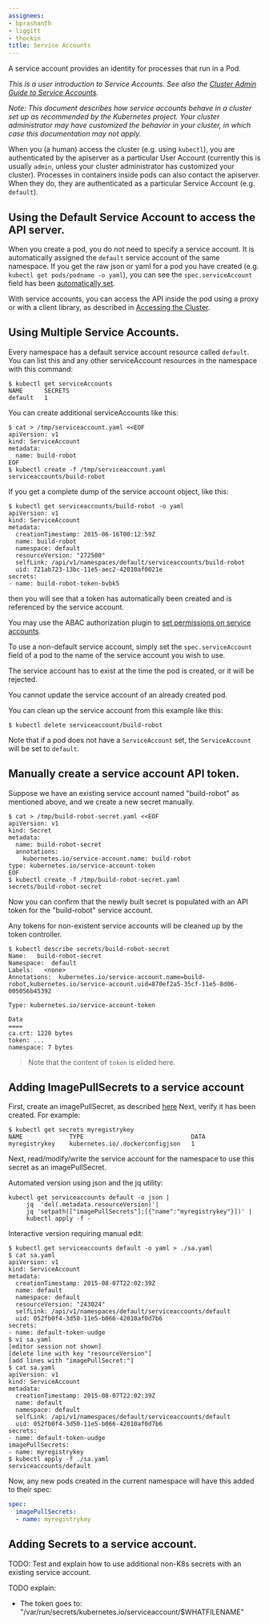 ```yaml
---
assignees:
- bprashanth
- liggitt
- thockin
title: Service Accounts
---
```


A service account provides an identity for processes that run in a Pod.

*This is a user introduction to Service Accounts.  See also the
[Cluster Admin Guide to Service Accounts](/docs/admin/service-accounts-admin).*

*Note: This document describes how service accounts behave in a cluster set up
as recommended by the Kubernetes project.  Your cluster administrator may have
customized the behavior in your cluster, in which case this documentation may
not apply.*

When you (a human) access the cluster (e.g. using `kubectl`), you are
authenticated by the apiserver as a particular User Account (currently this is
usually `admin`, unless your cluster administrator has customized your
cluster).  Processes in containers inside pods can also contact the apiserver.
When they do, they are authenticated as a particular Service Account (e.g.
`default`).

## Using the Default Service Account to access the API server.

When you create a pod, you do not need to specify a service account.  It is
automatically assigned the `default` service account of the same namespace.  If
you get the raw json or yaml for a pod you have created (e.g. `kubectl get
pods/podname -o yaml`), you can see the `spec.serviceAccount` field has been
[automatically set](/docs/user-guide/working-with-resources/#resources-are-automatically-modified).

With service accounts, you can access the API inside the pod using a proxy or with a client library,
as described in [Accessing the Cluster](/docs/user-guide/accessing-the-cluster/#accessing-the-api-from-a-pod).

## Using Multiple Service Accounts.

Every namespace has a default service account resource called `default`.
You can list this and any other serviceAccount resources in the namespace with this command:

```shell
$ kubectl get serviceAccounts
NAME      SECRETS
default   1
```

You can create additional serviceAccounts like this:

```shell
$ cat > /tmp/serviceaccount.yaml <<EOF
apiVersion: v1
kind: ServiceAccount
metadata:
  name: build-robot
EOF
$ kubectl create -f /tmp/serviceaccount.yaml
serviceaccounts/build-robot
```

If you get a complete dump of the service account object, like this:

```shell
$ kubectl get serviceaccounts/build-robot -o yaml
apiVersion: v1
kind: ServiceAccount
metadata:
  creationTimestamp: 2015-06-16T00:12:59Z
  name: build-robot
  namespace: default
  resourceVersion: "272500"
  selfLink: /api/v1/namespaces/default/serviceaccounts/build-robot
  uid: 721ab723-13bc-11e5-aec2-42010af0021e
secrets:
- name: build-robot-token-bvbk5
```

then you will see that a token has automatically been created and is referenced by the service account.

You may use the ABAC authorization plugin to [set permissions on service accounts](/docs/admin/authorization/#a-quick-note-on-service-accounts).

To use a non-default service account, simply set the `spec.serviceAccount`
field of a pod to the name of the service account you wish to use.

The service account has to exist at the time the pod is created, or it will be rejected.

You cannot update the service account of an already created pod.

You can clean up the service account from this example like this:

```shell
$ kubectl delete serviceaccount/build-robot
```

<!-- TODO: describe how to create a pod with no Service Account. -->
Note that if a pod does not have a `ServiceAccount` set, the `ServiceAccount` will be set to `default`.

## Manually create a service account API token.

Suppose we have an existing service account named "build-robot" as mentioned above, and we create
a new secret manually.

```shell
$ cat > /tmp/build-robot-secret.yaml <<EOF
apiVersion: v1
kind: Secret
metadata:
  name: build-robot-secret
  annotations: 
    kubernetes.io/service-account.name: build-robot
type: kubernetes.io/service-account-token
EOF
$ kubectl create -f /tmp/build-robot-secret.yaml
secrets/build-robot-secret
```

Now you can confirm that the newly built secret is populated with an API token for the "build-robot" service account.

Any tokens for non-existent service accounts will be cleaned up by the token controller.

```shell
$ kubectl describe secrets/build-robot-secret 
Name:   build-robot-secret
Namespace:  default
Labels:   <none>
Annotations:  kubernetes.io/service-account.name=build-robot,kubernetes.io/service-account.uid=870ef2a5-35cf-11e5-8d06-005056b45392

Type: kubernetes.io/service-account-token

Data
====
ca.crt: 1220 bytes
token: ...
namespace: 7 bytes
```

> Note that the content of `token` is elided here.

## Adding ImagePullSecrets to a service account

First, create an imagePullSecret, as described [here](/docs/concepts/containers/images/#specifying-imagepullsecrets-on-a-pod)
Next, verify it has been created.  For example:

```shell
$ kubectl get secrets myregistrykey
NAME             TYPE                              DATA
myregistrykey    kubernetes.io/.dockerconfigjson   1
```

Next, read/modify/write the service account for the namespace to use this secret as an imagePullSecret.

Automated version using json and the jq utility:
```shell
kubectl get serviceaccounts default -o json |
     jq  'del(.metadata.resourceVersion)'|
     jq 'setpath(["imagePullSecrets"];[{"name":"myregistrykey"}])' |
     kubectl apply -f -

```

Interactive version requiring manual edit:
```shell
$ kubectl get serviceaccounts default -o yaml > ./sa.yaml
$ cat sa.yaml
apiVersion: v1
kind: ServiceAccount
metadata:
  creationTimestamp: 2015-08-07T22:02:39Z
  name: default
  namespace: default
  resourceVersion: "243024"
  selfLink: /api/v1/namespaces/default/serviceaccounts/default
  uid: 052fb0f4-3d50-11e5-b066-42010af0d7b6
secrets:
- name: default-token-uudge
$ vi sa.yaml
[editor session not shown]
[delete line with key "resourceVersion"]
[add lines with "imagePullSecret:"]
$ cat sa.yaml
apiVersion: v1
kind: ServiceAccount
metadata:
  creationTimestamp: 2015-08-07T22:02:39Z
  name: default
  namespace: default
  selfLink: /api/v1/namespaces/default/serviceaccounts/default
  uid: 052fb0f4-3d50-11e5-b066-42010af0d7b6
secrets:
- name: default-token-uudge
imagePullSecrets:
- name: myregistrykey
$ kubectl apply -f ./sa.yaml
serviceaccounts/default
```

Now, any new pods created in the current namespace will have this added to their spec:

```yaml
spec:
  imagePullSecrets:
  - name: myregistrykey
```

## Adding Secrets to a service account.

TODO: Test and explain how to use additional non-K8s secrets with an existing service account.

TODO explain:
  - The token goes to: "/var/run/secrets/kubernetes.io/serviceaccount/$WHATFILENAME"
